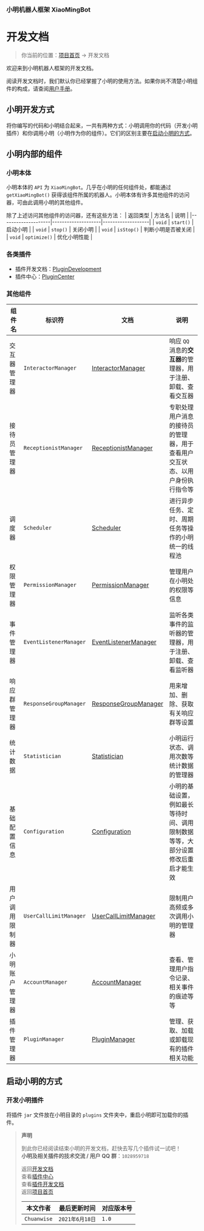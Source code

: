 ### 小明机器人框架 XiaoMingBot
# 开发文档
> 你当前的位置：[项目首页](https://github.com/XiaoMingProject/XiaoMingBot) -> 开发文档

欢迎来到小明机器人框架的开发文档。

阅读开发文档时，我们默认你已经掌握了小明的使用方法。如果你尚不清楚小明组件的构成，请查阅[用户手册](http://chuanwise.cn:10074/#/manual)。

## 小明开发方式
将你编写的代码和小明结合起来，一共有两种方式：小明调用你的代码（开发小明插件）和你调用小明（小明作为你的组件）。它们的区别主要在[启动小明的方式](#启动小明的方式)。

## 小明内部的组件
### 小明本体
小明本体的 `API` 为 `XiaoMingBot`。几乎在小明的任何组件处，都能通过 `getXiaoMingBot()` 获得该组件所属的机器人。小明本体有许多其他组件的访问器，可由此调用小明的其他组件。

除了上述访问其他组件的访问器，还有这些方法：
|      返回类型       |       方法名       |       说明         |
|--------------------|--------------------|-------------------|
|       `void`       |      `start()`     |      启动小明      |
|       `void`       |       `stop()`     |      关闭小明      |
|       `void`       |     `isStop()`     | 判断小明是否被关闭  |
|       `void`       |    `optimize()`    |    优化小明性能     |

### 各类插件
* 插件开发文档：[PluginDevelopment](http://chuanwise.cn:10074/#/dev/plugin)
* 插件中心：[PluginCenter](http://chuanwise.cn:10074/#/plugin/)

### 其他组件
|组件名|标识符|文档|说明|
|---|---|---|---|
|交互器管理器|`InteractorManager`|[InteractorManager](http://chuanwise.cn:10074/#/InteractorManager.md)|响应 `QQ` 消息的**交互器**的管理器，用于注册、卸载、查看交互器
|接待员管理器|`ReceptionistManager`|[ReceptionistManager](http://chuanwise.cn:10074/#/ReceptionistManager.md)|专职处理用户消息的接待员的管理器，用于查看用户交互状态、以用户身份执行指令等
|调度器|`Scheduler`|[Scheduler](http://chuanwise.cn:10074/#/Scheduler.md)|进行异步任务、定时、周期任务等操作的小明统一的线程池
|权限管理器|`PermissionManager`|[PermissionManager](http://chuanwise.cn:10074/#/PermissionManager.md)|管理用户在小明处的权限等信息
|事件管理器|`EventListenerManager`|[EventListenerManager](http://chuanwise.cn:10074/#/EventListenerManager.md)|监听各类事件的监听器的管理器，用于注册、卸载、查看监听器
|响应群管理器|`ResponseGroupManager`|[ResponseGroupManager](http://chuanwise.cn:10074/#/ResponseGroupManager.md)|用来增加、删除、获取有关响应群等设置
|统计数据|`Statistician`|[Statistician](http://chuanwise.cn:10074/#/Statistician.md)|小明运行状态、调用次数等统计数据的管理器
|基础配置信息|`Configuration`|[Configuration](http://chuanwise.cn:10074/#/Configuration.md)|小明的基础设置，例如最长等待时间、调用限制数据等等，大部分设置修改后重启才能生效
|用户调用限制器|`UserCallLimitManager`|[UserCallLimitManager](http://chuanwise.cn:10074/#/UserCallLimitManager.md)|限制用户高频或多次调用小明的管理器
|小明账户管理器|`AccountManager`|[AccountManager](http://chuanwise.cn:10074/#/AccountManager.md)|查看、管理用户指令记录、相关事件的痕迹等等
|插件管理器|`PluginManager`|[PluginManager](http://chuanwise.cn:10074/#/PluginManager.md)|管理、获取、加载或卸载现有的插件相关功能

## 启动小明的方式
### 开发小明插件
将插件 `jar` 文件放在小明目录的 `plugins` 文件夹中，重启小明即可加载你的插件。

> **声明**
> 
> 到此你已经阅读结束小明的开发文档，赶快去写几个插件试一试吧！<br>
> **小明及相关插件的技术交流 / 用户 QQ 群**：`1028959718`
>
> 返回[开发文档](http://chuanwise.cn:10074/#/dev/)<br>
> 查看[插件中心](http://chuanwise.cn:10074/#/plugin/)<br>
> 查看[插件开发文档](http://chuanwise.cn:10074/#/dev/plugin)<br>
> 返回[项目首页](https://github.com/XiaoMingProject/XiaoMingBot/)<br>
> 
> |本文作者|最后更新时间|对应版本号|
> |---|---|---|
> |`Chuanwise`|`2021年6月18日`|`1.0`